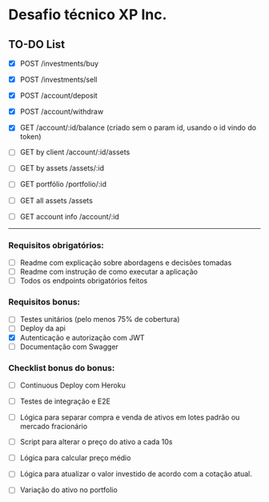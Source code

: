 # Desafio técnico XP Inc.

## TO-DO List
- [X] POST /investments/buy
- [X] POST /investments/sell
- [X] POST /account/deposit
- [X] POST /account/withdraw
- [X] GET /account/:id/balance (criado sem o param id, usando o id vindo do token)
- [ ] GET by client /account/:id/assets
- [ ] GET by assets /assets/:id
- [ ] GET portfólio /portfolio/:id

- [ ] GET all assets /assets
- [ ] GET account info /account/:id

---
### Requisitos obrigatórios:
- [ ] Readme com explicação sobre abordagens e decisões tomadas
- [ ] Readme com instrução de como executar a aplicação
- [ ] Todos os endpoints obrigatórios feitos

### Requisitos bonus:
- [ ] Testes unitários (pelo menos 75% de cobertura)
- [ ] Deploy da api
- [X] Autenticação e autorização com JWT
- [ ] Documentação com Swagger

### Checklist bonus do bonus:
- [ ] Continuous Deploy com Heroku
- [ ] Testes de integração e E2E
- [ ] Lógica para separar compra e venda de ativos em lotes padrão ou mercado fracionário
- [ ] Script para alterar o preço do ativo a cada 10s
- [ ] Lógica para calcular preço médio
- [ ] Lógica para atualizar o valor investido de acordo com a cotação atual.
- [ ] Variação do ativo no portfolio

